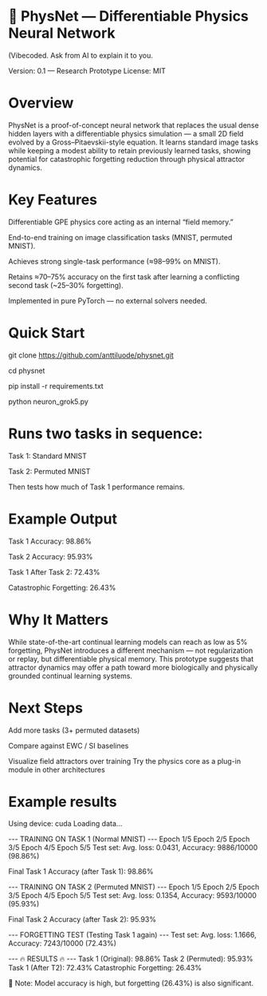 # 🧠 PhysNet — Differentiable Physics Neural Network

(Vibecoded. Ask from AI to explain it to you. 

Version: 0.1 — Research Prototype
License: MIT

# Overview

PhysNet is a proof-of-concept neural network that replaces the usual dense hidden layers with a differentiable physics simulation — a small 2D field evolved by a Gross–Pitaevskii-style equation.
It learns standard image tasks while keeping a modest ability to retain previously learned tasks, showing potential for catastrophic forgetting reduction through physical attractor dynamics.

# Key Features

Differentiable GPE physics core acting as an internal “field memory.”

End-to-end training on image classification tasks (MNIST, permuted MNIST).

Achieves strong single-task performance (≈98–99% on MNIST).

Retains ≈70–75% accuracy on the first task after learning a conflicting second task (~25–30% forgetting).

Implemented in pure PyTorch — no external solvers needed.

# Quick Start

git clone https://github.com/anttiluode/physnet.git

cd physnet

pip install -r requirements.txt

python neuron_grok5.py

# Runs two tasks in sequence:

Task 1: Standard MNIST

Task 2: Permuted MNIST

Then tests how much of Task 1 performance remains.

# Example Output

Task 1 Accuracy: 98.86%

Task 2 Accuracy: 95.93%

Task 1 After Task 2: 72.43%

Catastrophic Forgetting: 26.43%

# Why It Matters

While state-of-the-art continual learning models can reach as low as 5% forgetting, PhysNet introduces a different mechanism — not regularization or replay, but differentiable physical memory.
This prototype suggests that attractor dynamics may offer a path toward more biologically and physically grounded continual learning systems.

# Next Steps

Add more tasks (3+ permuted datasets)

Compare against EWC / SI baselines

Visualize field attractors over training
Try the physics core as a plug-in module in other architectures

# Example results

Using device: cuda
Loading data...

--- TRAINING ON TASK 1 (Normal MNIST) ---
Epoch 1/5
Epoch 2/5
Epoch 3/5
Epoch 4/5
Epoch 5/5
Test set: Avg. loss: 0.0431, Accuracy: 9886/10000 (98.86%)

Final Task 1 Accuracy (after Task 1): 98.86%

--- TRAINING ON TASK 2 (Permuted MNIST) ---
Epoch 1/5
Epoch 2/5
Epoch 3/5
Epoch 4/5
Epoch 5/5
Test set: Avg. loss: 0.1354, Accuracy: 9593/10000 (95.93%)

Final Task 2 Accuracy (after Task 2): 95.93%

--- FORGETTING TEST (Testing Task 1 again) ---
Test set: Avg. loss: 1.1666, Accuracy: 7243/10000 (72.43%)

--- 🔥 RESULTS 🔥 ---
Task 1 (Original):   98.86%
Task 2 (Permuted):   95.93%
Task 1 (After T2): 72.43%
Catastrophic Forgetting: 26.43%

🧠 Note: Model accuracy is high, but forgetting (26.43%) is also significant.

